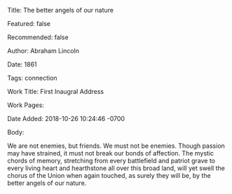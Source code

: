 Title: The better angels of our nature

Featured: false

Recommended: false

Author: Abraham Lincoln

Date: 1861

Tags: connection

Work Title: First Inaugral Address

Work Pages:  

Date Added: 2018-10-26 10:24:46 -0700

Body:

We are not enemies, but friends. We must not be enemies. Though passion may have strained, it must not break our bonds of affection. The mystic chords of memory, stretching from every battlefield and patriot grave to every living heart and hearthstone all over this broad land, will yet swell the chorus of the Union when again touched, as surely they will be, by the better angels of our nature.


